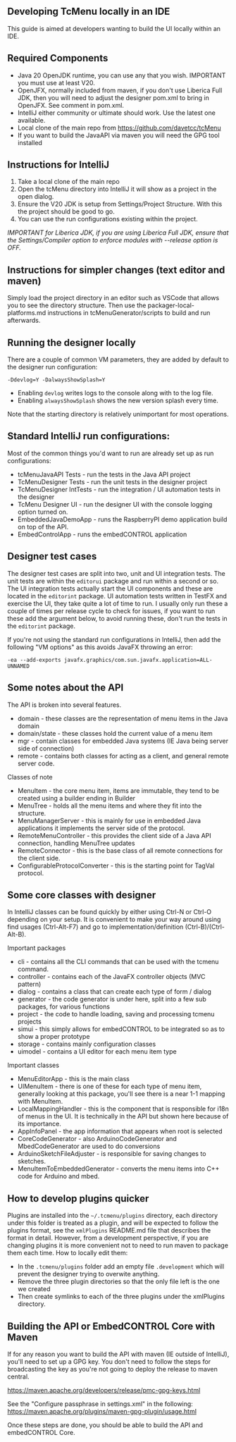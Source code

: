 ## Developing TcMenu locally in an IDE

This guide is aimed at developers wanting to build the UI locally within an IDE.

## Required Components

* Java 20 OpenJDK runtime, you can use any that you wish. IMPORTANT you must use at least V20.
* OpenJFX, normally included from maven, if you don't use Liberica Full JDK, then you will need to adjust the designer pom.xml to bring in OpenJFX. See comment in pom.xml.
* IntelliJ either community or ultimate should work. Use the latest one available.
* Local clone of the main repo from https://github.com/davetcc/tcMenu
* If you want to build the JavaAPI via maven you will need the GPG tool installed

## Instructions for IntelliJ

1. Take a local clone of the main repo
2. Open the  tcMenu directory into IntelliJ it will show as a project in the open dialog.
3. Ensure the V20 JDK is setup from Settings/Project Structure. With this the project should be good to go.
4. You can use the run configurations existing within the project.

_IMPORTANT for Liberica JDK, if you are using Liberica Full JDK, ensure that the Settings/Compiler option to enforce modules with --release option is OFF._

## Instructions for simpler changes (text editor and maven)

Simply load the project directory in an editor such as VSCode that allows you to see the directory structure. Then use the packager-local-platforms.md instructions in tcMenuGenerator/scripts to build and run afterwards.

## Running the designer locally

There are a couple of common VM parameters, they are added by default to the designer run configuration:

    -Ddevlog=Y -DalwaysShowSplash=Y

* Enabling `devlog` writes logs to the console along with to the log file.
* Enabling `alwaysShowSplash` shows the new version splash every time.

Note that the starting directory is relatively unimportant for most operations.

## Standard IntelliJ run configurations:

Most of the common things you'd want to run are already set up as run configurations:

* tcMenuJavaAPI Tests - run the tests in the Java API project
* TcMenuDesigner Tests - run the unit tests in the designer project
* TcMenuDesigner IntTests - run the integration / UI automation tests in the designer
* TcMenu Designer UI - run the designer UI with the console logging option turned on.
* EmbeddedJavaDemoApp - runs the RaspberryPI demo application build on top of the API.
* EmbedControlApp - runs the embedCONTROL application

## Designer test cases

The designer test cases are split into two, unit and UI integration tests. The unit tests are within the `editorui` package and run within a second or so. The UI integration tests actually start the UI components and these are located in the `editorint` package.  UI automation tests written in TestFX and exercise the UI, they take quite a lot of time to run. I usually only run these a couple of times per release cycle to check for issues, if you want to run these add the argument below, to avoid running these, don't run the tests in the `editorint` package.

If you're not using the standard run configurations in IntelliJ, then add the following "VM options" as this avoids JavaFX throwing an error:

    -ea --add-exports javafx.graphics/com.sun.javafx.application=ALL-UNNAMED

## Some notes about the API

The API is broken into several features.

* domain - these classes are the representation of menu items in the Java domain
* domain/state - these classes hold the current value of a menu item
* mgr - contain classes for embedded Java systems (IE Java being server side of connection)
* remote - contains both classes for acting as a client, and general remote server code.

Classes of note

* MenuItem - the core menu item, items are immutable, they tend to be created using a builder ending in Builder 
* MenuTree - holds all the menu items and where they fit into the structure.
* MenuManagerServer - this is mainly for use in embedded Java applications it implements the server side of the protocol.
* RemoteMenuController - this provides the client side of a Java API connection, handling MenuTree updates
* RemoteConnector - this is the base class of all remote connections for the client side.
* ConfigurableProtocolConverter - this is the starting point for TagVal protocol.

## Some core classes with designer

In IntelliJ classes can be found quickly by either using Ctrl-N or Ctrl-O depending on your setup. It is convenient to make your way around using find usages (Ctrl-Alt-F7) and go to implementation/definition (Ctrl-B)/(Ctrl-Alt-B).

Important packages

* cli - contains all the CLI commands that can be used with the tcmenu command.
* controller - contains each of the JavaFX controller objects (MVC pattern)
* dialog - contains a class that can create each type of form / dialog
* generator - the code generator is under here, split into a few sub packages, for various functions
* project - the code to handle loading, saving and processing tcmenu projects
* simui - this simply allows for embedCONTROL to be integrated so as to show a proper prototype
* storage - contains mainly configuration classes
* uimodel - contains a UI editor for each menu item type

Important classes

* MenuEditorApp - this is the main class
* UIMenuItem - there is one of these for each type of menu item, generally looking at this package, you'll see there is a near 1-1 mapping with MenuItem.
* LocalMappingHandler - this is the component that is responsible for i18n of menus in the UI. It is technically in the API but shown here because of its importance.
* AppInfoPanel - the app information that appears when root is selected
* CoreCodeGenerator - also ArduinoCodeGenerator and MbedCodeGenerator are used to do conversions
* ArduinoSketchFileAdjuster - is responsible for saving changes to sketches.
* MenuItemToEmbeddedGenerator - converts the menu items into C++ code for Arduino and mbed.

## How to develop plugins quicker

Plugins are installed into the `~/.tcmenu/plugins` directory, each directory under this folder is treated as a plugin, and will be expected to follow the plugins format, see the `xmlPlugins` README.md file that describes the format in detail. However, from a development perspective, if you are changing plugins it is more convenient not to need to run maven to package them each time. How to locally edit them:

* In the `.tcmenu/plugins` folder add an empty file `.development` which will prevent the designer trying to overwite anything.
* Remove the three plugin directories so that the only file left is the one we created
* Then create symlinks to each of the three plugins under the xmlPlugins directory.

## Building the API or EmbedCONTROL Core with Maven

If for any reason you want to build the API with maven (IE outside of IntelliJ), you'll need to set up a GPG key. You don't need to follow the steps for broadcasting the key as you're not going to deploy the release to maven central.

https://maven.apache.org/developers/release/pmc-gpg-keys.html

See the "Configure passphrase in settings.xml" in the following: https://maven.apache.org/plugins/maven-gpg-plugin/usage.html

Once these steps are done, you should be able to build the API and embedCONTROL Core.

